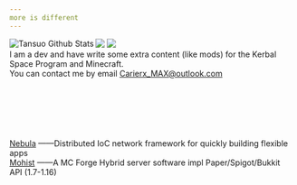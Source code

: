 ```yaml
---
more is different 
---
```


<img align="left" alt="Tansuo Github Stats" src="https://github-readme-stats.vercel.app/api/top-langs/?username=TansuoTro&show_icons=true&hide_border=true&theme=radical"/>[![](https://img.shields.io/badge/NAME-田所浩托-brightgreen.svg?colorB=469C00&style=for-the-badge&logo=github)](#)     [![](https://img.shields.io/badge/gradle-6.3-brightgreen.svg?colorB=469C00&style=for-the-badge&logo=gradle)](Carierx_MAX@outlook.com)<br>I am a dev and have write some extra content (like mods) for the Kerbal Space Program and Minecraft.<br>You can contact me by email Carierx_MAX@outlook.com<br><p><br><p><br><p><br><p>[Nebula](https://gitee.com/Bwar/Nebula) ——Distributed IoC network framework for quickly building flexible apps<br>[Mohist](https://github.com/Mohist-Community/Mohist)  ——A MC Forge Hybrid server software impl Paper/Spigot/Bukkit API (1.7-1.16)
